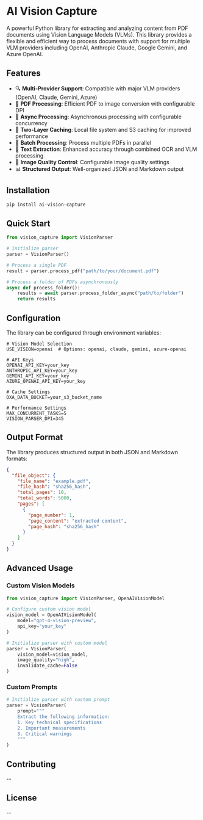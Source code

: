 # AI Vision Capture

A powerful Python library for extracting and analyzing content from PDF documents using Vision Language Models (VLMs). This library provides a flexible and efficient way to process documents with support for multiple VLM providers including OpenAI, Anthropic Claude, Google Gemini, and Azure OpenAI.

## Features

- 🔍 **Multi-Provider Support**: Compatible with major VLM providers (OpenAI, Claude, Gemini, Azure)
- 📄 **PDF Processing**: Efficient PDF to image conversion with configurable DPI
- 🚀 **Async Processing**: Asynchronous processing with configurable concurrency
- 💾 **Two-Layer Caching**: Local file system and S3 caching for improved performance
- 🔄 **Batch Processing**: Process multiple PDFs in parallel
- 📝 **Text Extraction**: Enhanced accuracy through combined OCR and VLM processing
- 🎨 **Image Quality Control**: Configurable image quality settings
- 📊 **Structured Output**: Well-organized JSON and Markdown output

## Installation

```bash
pip install ai-vision-capture
```

## Quick Start

```python
from vision_capture import VisionParser

# Initialize parser
parser = VisionParser()

# Process a single PDF
result = parser.process_pdf("path/to/your/document.pdf")

# Process a folder of PDFs asynchronously
async def process_folder():
    results = await parser.process_folder_async("path/to/folder")
    return results
```

## Configuration

The library can be configured through environment variables:

```env
# Vision Model Selection
USE_VISION=openai  # Options: openai, claude, gemini, azure-openai

# API Keys
OPENAI_API_KEY=your_key
ANTHROPIC_API_KEY=your_key
GEMINI_API_KEY=your_key
AZURE_OPENAI_API_KEY=your_key

# Cache Settings
DXA_DATA_BUCKET=your_s3_bucket_name

# Performance Settings
MAX_CONCURRENT_TASKS=5
VISION_PARSER_DPI=345
```

## Output Format

The library produces structured output in both JSON and Markdown formats:

```json
{
  "file_object": {
    "file_name": "example.pdf",
    "file_hash": "sha256_hash",
    "total_pages": 10,
    "total_words": 5000,
    "pages": [
      {
        "page_number": 1,
        "page_content": "extracted content",
        "page_hash": "sha256_hash"
      }
    ]
  }
}
```

## Advanced Usage

### Custom Vision Models

```python
from vision_capture import VisionParser, OpenAIVisionModel

# Configure custom vision model
vision_model = OpenAIVisionModel(
    model="gpt-4-vision-preview",
    api_key="your_key"
)

# Initialize parser with custom model
parser = VisionParser(
    vision_model=vision_model,
    image_quality="high",
    invalidate_cache=False
)
```

### Custom Prompts

```python
# Initialize parser with custom prompt
parser = VisionParser(
    prompt="""
    Extract the following information:
    1. Key technical specifications
    2. Important measurements
    3. Critical warnings
    """
)
```

## Contributing

--

## License

--